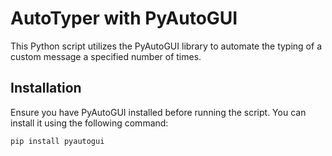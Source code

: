 # AutoTyper with PyAutoGUI

This Python script utilizes the PyAutoGUI library to automate the typing of a custom message a specified number of times.

## Installation

Ensure you have PyAutoGUI installed before running the script. You can install it using the following command:

```bash
pip install pyautogui
